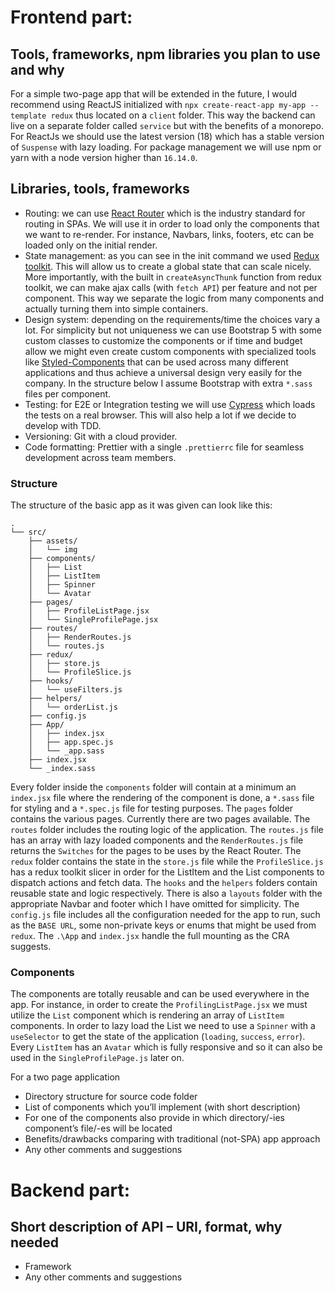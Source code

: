 # Frontend part:

## Tools, frameworks, npm libraries you plan to use and why

For a simple two-page app that will be extended in the future, I would recommend using ReactJS
initialized with `npx create-react-app my-app --template redux` thus located on a `client` folder.
This way the backend can live on a separate folder called `service` but with the benefits of a
monorepo. For ReactJs we should use the latest version (18) which has a stable version of `Suspense`
with lazy loading. For package management we will use npm or yarn with a node version higher than
`16.14.0`.

## Libraries, tools, frameworks

- Routing: we can use [React Router](https://reactrouter.com/) which is the industry standard for
  routing in SPAs. We will use it in order to load only the components that we want to re-render.
  For instance, Navbars, links, footers, etc can be loaded only on the initial render.
- State management: as you can see in the init command we used
  [Redux toolkit](https://redux.js.org/introduction/getting-started). This will allow us to create a
  global state that can scale nicely. More importantly, with the built in `createAsyncThunk`
  function from redux toolkit, we can make ajax calls (with `fetch API`) per feature and not per
  component. This way we separate the logic from many components and actually turning them into
  simple containers.
- Design system: depending on the requirements/time the choices vary a lot. For simplicity but not
  uniqueness we can use Bootstrap 5 with some custom classes to customize the components or if time
  and budget allow we might even create custom components with specialized tools like
  [Styled-Components](https://styled-components.com/) that can be used across many different
  applications and thus achieve a universal design very easily for the company. In the structure
  below I assume Bootstrap with extra `*.sass` files per component.
- Testing: for E2E or Integration testing we will use [Cypress](https://www.cypress.io/) which loads the tests on a
  real browser. This will also help a lot if we decide to develop with TDD.
- Versioning: Git with a cloud provider.
- Code formatting: Prettier with a single `.prettierrc` file for seamless development across team
  members.

### Structure

The structure of the basic app as it was given can look like this:

```
.
└── src/
    ├── assets/
    │   └── img
    ├── components/
    │   ├── List
    │   ├── ListItem
    │   ├── Spinner
    │   └── Avatar
    ├── pages/
    │   ├── ProfileListPage.jsx
    │   └── SingleProfilePage.jsx
    ├── routes/
    │   ├── RenderRoutes.js
    │   └── routes.js
    ├── redux/
    │   ├── store.js
    │   └── ProfileSlice.js
    ├── hooks/
    │   └── useFilters.js
    ├── helpers/
    │   └── orderList.js
    ├── config.js
    ├── App/
    │   ├── index.jsx
    │   ├── app.spec.js
    │   └── _app.sass
    ├── index.jsx
    └── _index.sass
```

Every folder inside the `components` folder will contain at a minimum an `index.jsx` file where the
rendering of the component is done, a `*.sass` file for styling and a `*.spec.js` file for testing
purposes. The `pages` folder contains the various pages. Currently there are two pages available.
The `routes` folder includes the routing logic of the application. The `routes.js` file has an array
with lazy loaded components and the `RenderRoutes.js` file returns the `Switches` for the pages to
be uses by the React Router. The `redux` folder contains the state in the `store.js` file while the
`ProfileSlice.js` has a redux toolkit slicer in order for the ListItem and the List components to
dispatch actions and fetch data. The `hooks` and the `helpers` folders contain reusable state and
logic respectively. There is also a `layouts` folder with the appropriate Navbar and footer which I
have omitted for simplicity. The `config.js` file includes all the configuration needed for the app
to run, such as the `BASE URL`, some non-private keys or enums that might be used from `redux`. The
`.\App` and `index.jsx` handle the full mounting as the CRA suggests.

### Components

The components are totally reusable and can be used everywhere in the app. For instance, in order to
create the `ProfilingListPage.jsx` we must utilize the `List` component which is rendering an array
of `ListItem` components. In order to lazy load the List we need to use a `Spinner` with a
`useSelector` to get the state of the application (`loading`, `success`, `error`). Every `ListItem`
has an `Avatar` which is fully responsive and so it can also be used in the `SingleProfilePage.js`
later on.

For a two page application

- Directory structure for source code folder
- List of components which you’ll implement (with short description)
- For one of the components also provide in which directory/-ies component’s file/-es will be
  located
- Benefits/drawbacks comparing with traditional (not-SPA) app approach
- Any other comments and suggestions

# Backend part:

## Short description of API – URI, format, why needed

- Framework
- Any other comments and suggestions
